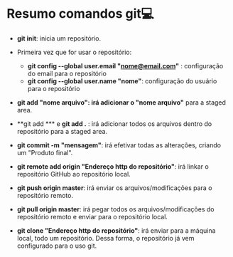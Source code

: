 # Resumo comandos git:computer:

- **git init**: inicia um repositório.
- Primeira vez que for usar o repositório:
  - **git config --global user.email "nome@email.com"** :  configuração do email para o repositório
  - **git config --global user.name "nome"**: configuração do usuário para o repositório

- **git add "nome arquivo": irá adicionar o "nome arquivo"** para a staged area.
- **git add ***  e **git add .** : irá adicionar todos os arquivos dentro do repositório para a staged area.
- **git commit -m "mensagem"**: irá efetivar todas as alterações, criando um "Produto final".
- **git remote add origin "Endereço http do repositório"**: irá linkar o repositório GitHub ao repositório local.
- **git push origin master**: irá enviar  os arquivos/modificações para o repositório remoto.
- **git pull origin master**: irá pegar todos os arquivos/modificações do repositório remoto e enviar para o repositório local.

- **git clone "Endereço http do repositório"**: irá enviar para a máquina local, todo um repositório.  Dessa forma, o repositório já vem configurado para o uso git.

   

